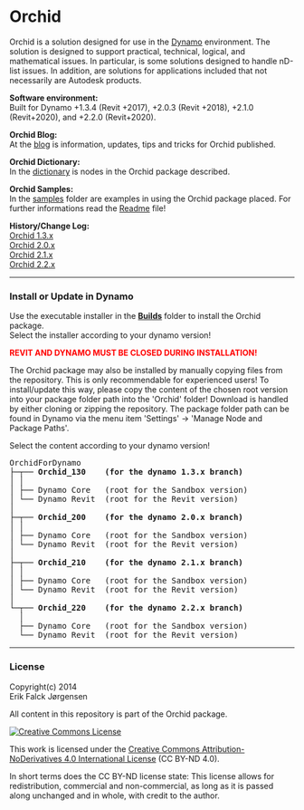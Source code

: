 ﻿# Orchid  
Orchid is a solution designed for use in the [Dynamo](http://dynamobim.org) environment. The solution is designed to support practical, technical, logical, and mathematical issues. In particular, is some solutions designed to handle nD-list issues. In addition, are solutions for applications included that not necessarily are Autodesk products.  
  
**Software environment:**  
Built for Dynamo +1.3.4 (Revit +2017), +2.0.3 (Revit +2018), +2.1.0 (Revit+2020), and +2.2.0 (Revit+2020).  
  
**Orchid Blog:**  
At the <a href="https://erfajo.blogspot.com" target="_blank">blog</a> is information, updates, tips and tricks for Orchid published.  
  
**Orchid Dictionary:**  
In the <a href="https://erfajo.github.io/dictionary/index.html" target="_blank">dictionary</a> is nodes in the Orchid package described.  
  
**Orchid Samples:**  
In the [samples](Samples) folder are examples in using the Orchid package placed. For further informations read the [Readme](Samples/readme.md) file!    
  
**History/Change Log:**  
<a href="Orchid_130.md">Orchid 1.3.x</a>  
<a href="Orchid_200.md">Orchid 2.0.x</a>  
<a href="Orchid_210.md">Orchid 2.1.x</a>  
<a href="Orchid_220.md">Orchid 2.2.x</a>  

---
### Install or Update in Dynamo  
Use the executable installer in the **[Builds](Builds)** folder to install the Orchid package.  
Select the installer according to your dynamo version!  

<span style="color:red">**REVIT AND DYNAMO MUST BE CLOSED DURING INSTALLATION!**</span>  

The Orchid package may also be installed by manually copying files from the repository. This is only recommendable for experienced users! To install/update this way, please copy the content of the chosen root version into your package folder path into the 'Orchid' folder! Download is handled by either cloning or zipping the repository. The package folder path can be found in Dynamo via the menu item 'Settings' -> 'Manage Node and Package Paths'.  

Select the content according to your dynamo version!  
<pre>
OrchidForDynamo
├─┬── <b>Orchid_130    (for the dynamo 1.3.x branch)</b>  
│ │  
│ ├── Dynamo Core   (root for the Sandbox version)  
│ └── Dynamo Revit  (root for the Revit version)  
│  
├─┬── <b>Orchid_200    (for the dynamo 2.0.x branch)</b>  
│ │  
│ ├── Dynamo Core   (root for the Sandbox version)  
│ └── Dynamo Revit  (root for the Revit version)  
│  
├─┬── <b>Orchid_210    (for the dynamo 2.1.x branch)</b>  
│ │  
│ ├── Dynamo Core   (root for the Sandbox version)  
│ └── Dynamo Revit  (root for the Revit version)  
│  
└─┬── <b>Orchid_220    (for the dynamo 2.2.x branch)</b>  
  │  
  ├── Dynamo Core   (root for the Sandbox version)  
  └── Dynamo Revit  (root for the Revit version)  
</pre>

---
### License  
Copyright(c) 2014  
Erik Falck Jørgensen  
  
All content in this repository is part of the Orchid package.  
  
<a rel="license" href="http://creativecommons.org/licenses/by-nd/4.0/">
<img alt="Creative Commons License" style="border-width:0" src="https://i.creativecommons.org/l/by-nd/4.0/88x31.png" /></a>  
  
This work is licensed under the <a rel="license" href="http://creativecommons.org/licenses/by-nd/4.0/">
Creative Commons Attribution-NoDerivatives 4.0 International License</a> (CC BY-ND 4.0).  
  
In short terms does the CC BY-ND license state: This license allows for redistribution, commercial and non-commercial, as long as it is passed along unchanged and in whole, with credit to the author.  
